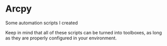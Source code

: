 # Arcpy
Some automation scripts I created

Keep in mind that all of these scripts can be turned into toolboxes, as long as they are properly configured in your environment.
